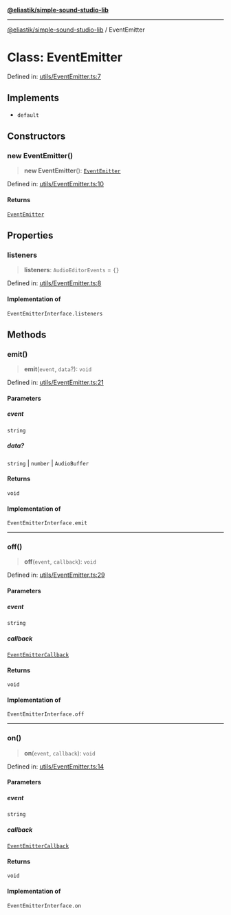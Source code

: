 [**@eliastik/simple-sound-studio-lib**](../README.md)

***

[@eliastik/simple-sound-studio-lib](../globals.md) / EventEmitter

# Class: EventEmitter

Defined in: [utils/EventEmitter.ts:7](https://github.com/Eliastik/simple-sound-studio-lib/blob/8690802f01b749e56e5136b5a5dc05dee7f77984/lib/utils/EventEmitter.ts#L7)

## Implements

- `default`

## Constructors

### new EventEmitter()

> **new EventEmitter**(): [`EventEmitter`](EventEmitter.md)

Defined in: [utils/EventEmitter.ts:10](https://github.com/Eliastik/simple-sound-studio-lib/blob/8690802f01b749e56e5136b5a5dc05dee7f77984/lib/utils/EventEmitter.ts#L10)

#### Returns

[`EventEmitter`](EventEmitter.md)

## Properties

### listeners

> **listeners**: `AudioEditorEvents` = `{}`

Defined in: [utils/EventEmitter.ts:8](https://github.com/Eliastik/simple-sound-studio-lib/blob/8690802f01b749e56e5136b5a5dc05dee7f77984/lib/utils/EventEmitter.ts#L8)

#### Implementation of

`EventEmitterInterface.listeners`

## Methods

### emit()

> **emit**(`event`, `data`?): `void`

Defined in: [utils/EventEmitter.ts:21](https://github.com/Eliastik/simple-sound-studio-lib/blob/8690802f01b749e56e5136b5a5dc05dee7f77984/lib/utils/EventEmitter.ts#L21)

#### Parameters

##### event

`string`

##### data?

`string` | `number` | `AudioBuffer`

#### Returns

`void`

#### Implementation of

`EventEmitterInterface.emit`

***

### off()

> **off**(`event`, `callback`): `void`

Defined in: [utils/EventEmitter.ts:29](https://github.com/Eliastik/simple-sound-studio-lib/blob/8690802f01b749e56e5136b5a5dc05dee7f77984/lib/utils/EventEmitter.ts#L29)

#### Parameters

##### event

`string`

##### callback

[`EventEmitterCallback`](../type-aliases/EventEmitterCallback.md)

#### Returns

`void`

#### Implementation of

`EventEmitterInterface.off`

***

### on()

> **on**(`event`, `callback`): `void`

Defined in: [utils/EventEmitter.ts:14](https://github.com/Eliastik/simple-sound-studio-lib/blob/8690802f01b749e56e5136b5a5dc05dee7f77984/lib/utils/EventEmitter.ts#L14)

#### Parameters

##### event

`string`

##### callback

[`EventEmitterCallback`](../type-aliases/EventEmitterCallback.md)

#### Returns

`void`

#### Implementation of

`EventEmitterInterface.on`
